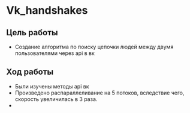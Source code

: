 # Vk_handshakes
## Цель работы
- Создание алгоритма по поиску цепочки людей между двумя пользователями через api в вк
## Ход работы
- Были изучены методы api вк
- Произведено распараллеливание на 5 потоков, вследствие чего, скорость увеличилась в 3 раза.
- 
